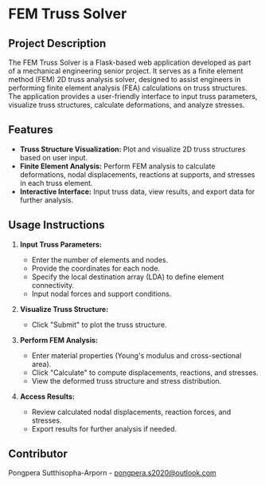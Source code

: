 # FEM Truss Solver

## Project Description
The FEM Truss Solver is a Flask-based web application developed as part of a mechanical engineering senior project. It serves as a finite element method (FEM) 2D truss analysis solver, designed to assist engineers in performing finite element analysis (FEA) calculations on truss structures. The application provides a user-friendly interface to input truss parameters, visualize truss structures, calculate deformations, and analyze stresses.

## Features
- **Truss Structure Visualization:** Plot and visualize 2D truss structures based on user input.
- **Finite Element Analysis:** Perform FEM analysis to calculate deformations, nodal displacements, reactions at supports, and stresses in each truss element.
- **Interactive Interface:** Input truss data, view results, and export data for further analysis.

## Usage Instructions

1. **Input Truss Parameters:**
   - Enter the number of elements and nodes.
   - Provide the coordinates for each node.
   - Specify the local destination array (LDA) to define element connectivity.
   - Input nodal forces and support conditions.

2. **Visualize Truss Structure:**
   - Click "Submit" to plot the truss structure.

3. **Perform FEM Analysis:**
   - Enter material properties (Young's modulus and cross-sectional area).
   - Click "Calculate" to compute displacements, reactions, and stresses.
   - View the deformed truss structure and stress distribution.

4. **Access Results:**
   - Review calculated nodal displacements, reaction forces, and stresses.
   - Export results for further analysis if needed.

## Contributor

Pongpera Sutthisopha-Arporn - pongpera.s2020@outlook.com
